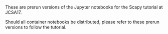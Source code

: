 These are prerun versions of the Jupyter notebooks for the Scapy tutorial at JCSA17.

Should all container notebooks be distributed, please refer to these prerun versions to follow the tutorial.
